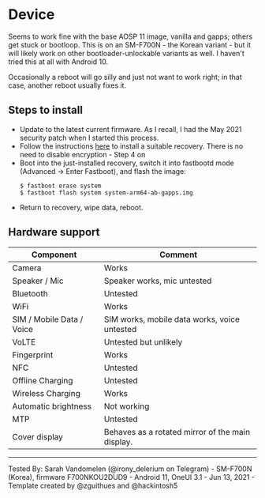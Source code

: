 # Device

Seems to work fine with the base AOSP 11 image, vanilla and gapps; others get stuck or bootloop. This is on an SM-F700N - the Korean variant - but it will likely work on other bootloader-unlockable variants as well. I haven't tried this at all with Android 10.

Occasionally a reboot will go silly and just not want to work right; in that case, another reboot usually fixes it.

## Steps to install

* Update to the latest current firmware. As I recall, I had the May 2021 security patch when I started this process.
* Follow the instructions [here](https://forum.xda-developers.com/t/recovery-lineageos-recovery-for-f700f.4192011/) to install a suitable recovery. There is no need to disable encryption - Step 4 on 
* Boot into the just-installed recovery, switch it into fastbootd mode (Advanced -> Enter Fastboot), and flash the image:
    ```
    $ fastboot erase system
    $ fastboot flash system system-arm64-ab-gapps.img
    ```
* Return to recovery, wipe data, reboot.

## Hardware support

| Component                 |      Comment                                              |
|---------------------------|-----------------------------------------------------------|
| Camera                    | Works                                                     |
| Speaker / Mic             | Speaker works, mic untested                               |
| Bluetooth                 | Untested                                                  |
| WiFi                      | Works                                                     |
| SIM / Mobile Data / Voice | SIM works, mobile data works, voice untested              |
| VoLTE                     | Untested but unlikely                                     |
| Fingerprint               | Works                                                     |
| NFC                       | Untested                                                  |
| Offline Charging          | Untested                                                  |
| Wireless Charging         | Works                                                     |
| Automatic brightness      | Not working                                               |
| MTP                       | Untested                                                  |
| Cover display             | Behaves as a rotated mirror of the main display.          |
---

Tested By: Sarah Vandomelen (@irony_delerium on Telegram) - SM-F700N (Korea), firmware F700NKOU2DUD9 - Android 11, OneUI 3.1 - Jun 13, 2021 - Template created by @zguithues and @hackintosh5